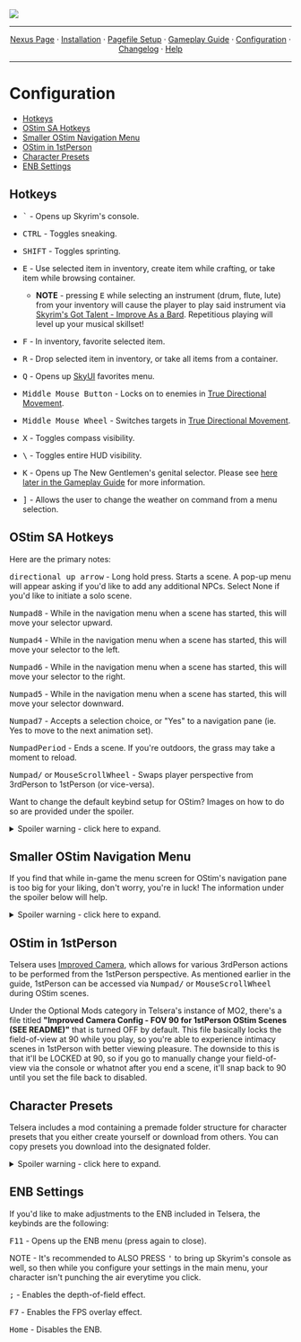 <img src="https://i.imgur.com/kW90Y5Y.png" target="_blank">

---

<p align="center">
  <a href="https://www.nexusmods.com/skyrimspecialedition/mods/149944">Nexus Page</a> ·
  <a href="README.md">Installation</a> ·
  <a href="PAGEFILE.md">Pagefile Setup</a> ·
  <a href="GAMEPLAY.md">Gameplay Guide</a> ·
  <a href="CONFIGURATION.md">Configuration</a> ·
  <a href="CHANGELOG.md">Changelog</a> ·
  <a href="HELP.md">Help</a>
</p>

---

# Configuration

- [Hotkeys](#Hotkeys)
- [OStim SA Hotkeys](#OStim-SA-Hotkeys)
- [Smaller OStim Navigation Menu](#Smaller-OStim-Navigation-Menu)
- [OStim in 1stPerson](#ostim-in-1stperson)
- [Character Presets](#Character-Presets)
- [ENB Settings](#ENB-Settings)

## Hotkeys

- <kbd>`</kbd> - Opens up Skyrim's console.

- <kbd>CTRL</kbd> - Toggles sneaking.

- <kbd>SHIFT</kbd> - Toggles sprinting.

- <kbd>E</kbd> - Use selected item in inventory, create item while crafting, or take item while browsing container.

  - **NOTE** - pressing <kbd>E</kbd> while selecting an instrument (drum, flute, lute) from your inventory will cause the player to play said instrument via [Skyrim's Got Talent - Improve As a Bard](https://www.nexusmods.com/skyrimspecialedition/mods/50357). Repetitious playing will level up your musical skillset!

- <kbd>F</kbd> - In inventory, favorite selected item.

- <kbd>R</kbd> - Drop selected item in inventory, or take all items from a container.

- <kbd>Q</kbd> - Opens up [SkyUI](https://www.nexusmods.com/skyrimspecialedition/mods/12604) favorites menu.

- <kbd>Middle Mouse Button</kbd> - Locks on to enemies in [True Directional Movement](https://www.nexusmods.com/skyrimspecialedition/mods/51614).

- <kbd>Middle Mouse Wheel</kbd> - Switches targets in [True Directional Movement](https://www.nexusmods.com/skyrimspecialedition/mods/51614).

- <kbd>X</kbd> - Toggles compass visibility.

- <kbd>\\</kbd> - Toggles entire HUD visibility.

- <kbd>K</kbd> - Opens up The New Gentlemen's genital selector. Please see [here later in the Gameplay Guide]() for more information.

- <kbd>]</kbd> - Allows the user to change the weather on command from a menu selection.

## OStim SA Hotkeys

Here are the primary notes:

<kbd>directional up arrow</kbd> - Long hold press. Starts a scene. A pop-up menu will appear asking if you'd like to add any additional NPCs. Select None if you'd like to initiate a solo scene.

<kbd>Numpad8</kbd> - While in the navigation menu when a scene has started, this will move your selector upward.

<kbd>Numpad4</kbd> - While in the navigation menu when a scene has started, this will move your selector to the left.

<kbd>Numpad6</kbd> - While in the navigation menu when a scene has started, this will move your selector to the right.

<kbd>Numpad5</kbd> - While in the navigation menu when a scene has started, this will move your selector downward.

<kbd>Numpad7</kbd> - Accepts a selection choice, or "Yes" to a navigation pane (ie. Yes to move to the next animation set).

<kbd>NumpadPeriod</kbd> - Ends a scene. If you're outdoors, the grass may take a moment to reload.

<kbd>Numpad/</kbd> or <kbd>MouseScrollWheel</kbd> - Swaps player perspective from 3rdPerson to 1stPerson (or vice-versa).

Want to change the default keybind setup for OStim? Images on how to do so are provided under the spoiler.

<details>
  <summary>Spoiler warning - click here to expand.</summary>

To navigation to the control setup of OStim SA, head to the Mod Configuration tab on the pause menu.

![telsera-ostim-menu-navi](https://i.imgur.com/CyERQE1.png)

Once you find the entry titled OStim Standalone, click the Controls tab on the left. Here you'll find all the keybinds for Telsera's setup.

![telsera-ostim-menu-mcm](https://i.imgur.com/tL9fvkR.png)

The keybinds in the images above are different than OStim SA's default setup, just a heads up. I changed mine, and I realize everyone has their preference when it comes to keybinds, so feel free to change them to whatever is easiest for you. 

</details>

## Smaller OStim Navigation Menu

If you find that while in-game the menu screen for OStim's navigation pane is too big for your liking, don't worry, you're in luck! The information under the spoiler below will help.

<details>
  <summary>Spoiler warning - click here to expand.</summary>

Navigate to the mod titled Smaller Scene Menu For OStim Standalone (SEE README) under the Optional Mods section of the list. 

![telsera-smaller-ostim-menu](https://i.imgur.com/XTUqhGZ.png)

You can select that mod entry, right-click it, and then select "Open in Explorer" to see the directory. Find the file titled ui_settings.json, right-click it, and select COPY.

![telsera-smaller-ostim-menu-copy](https://i.imgur.com/ehhznIP.png)

Now we're going to navigate to the paste location. Head to the following: C:\Users\YourName\Documents\My Games\Skyrim Special Edition\OStim\X. You will find a similar file titled the same thing: ui_settings.json. We're going to PASTE the new .json and REPLACE the one in the OStim folder. 

![telsera-smaller-ostim-menu-paste](https://i.imgur.com/b4T2ln4.png)

... and you're done! Next time you go in-game, the menu will be slightly smaller to accomendate viewing better.

</details>

## OStim in 1stPerson

Telsera uses [Improved Camera](https://www.nexusmods.com/skyrimspecialedition/mods/93962), which allows for various 3rdPerson actions to be performed from the 1stPerson perspective. As mentioned earlier in the guide, 1stPerson can be accessed via <kbd>Numpad/</kbd> or <kbd>MouseScrollWheel</kbd> during OStim scenes. 

Under the Optional Mods category in Telsera's instance of MO2, there's a file titled **"Improved Camera Config - FOV 90 for 1stPerson OStim Scenes (SEE README)"** that is turned OFF by default. This file basically locks the field-of-view at 90 while you play, so you're able to experience intimacy scenes in 1stPerson with better viewing pleasure. The downside to this is that it'll be LOCKED at 90, so if you go to manually change your field-of-view via the console or whatnot after you end a scene, it'll snap back to 90 until you set the file back to disabled.

## Character Presets

Telsera includes a mod containing a premade folder structure for character presets that you either create yourself or download from others. You can copy presets you download into the designated folder. 

<details>
  <summary>Spoiler warning - click here to expand.</summary>

The presets mod is here:

![telsera-character-presets](https://i.imgur.com/p6M8AOG.png)

You can select this mod, right-click it, and then select "Open in Explorer" to see the presets directory, which will be at this location:

Example: Telsera\mods\[NoDelete] User-Made Racemenu Presets (SEE README)\SKSE\Plugins\CharGen\Presets\X

![telsera-character-presets-folder](https://i.imgur.com/x1n5llZ.png)

When you make your presets in Racemenu they will be located in the Overwrite folder after you exit the game. 

![telsera-character-overwrite-folder](https://i.imgur.com/wSJ4MIQ.png)

You can select Overwrite, right-click it, and then select "Open in Explorer" to see the presets directory (same location as above in the SKSE folder). Find the file(s) titled insertpresetnamehere.jslot, copy or cut the file, and paste into the [NoDelete] User-Made Racemenu Presets (SEE README)\SKSE\Plugins\CharGen\Presets\X folder. You have now saved your preset, and it will be safe from auto-deletion next time you update the list. The [NoDelete] portion tells Wabbajack to ignore said folder.

</details>

## ENB Settings

If you'd like to make adjustments to the ENB included in Telsera, the keybinds are the following:

<kbd>F11</kbd> - Opens up the ENB menu (press again to close). 
 
NOTE - It's recommended to ALSO PRESS  <kbd>'</kbd> to bring up Skyrim's console as well, so then while you configure your settings in the main menu, your character isn't punching the air everytime you click.

<kbd>;</kbd> - Enables the depth-of-field effect. 

<kbd>F7</kbd> - Enables the FPS overlay effect. 

<kbd>Home</kbd> - Disables the ENB. 
